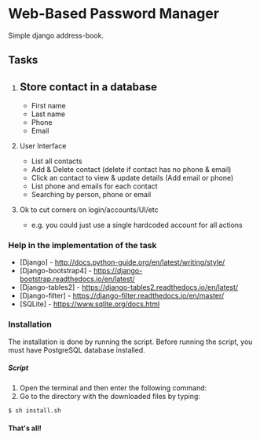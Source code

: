 # Web-Based Password Manager


Simple django address-book.

## Tasks
1. Store contact in a database
    - 
    - First name
    - Last name
    - Phone
    - Email
    
2. User Interface
    - List all contacts
    - Add & Delete contact (delete if contact has no phone & email)
    - Click an contact to view & update details (Add email or phone)
    - List phone and emails for each contact
    - Searching by person, phone or email

3. Ok to cut corners on login/accounts/UI/etc
    - e.g. you could just use a single hardcoded account for all actions
       
### Help in the implementation of the task

* [Django] - http://docs.python-guide.org/en/latest/writing/style/
* [Django-bootstrap4] - https://django-bootstrap.readthedocs.io/en/latest/
* [Django-tables2] - https://django-tables2.readthedocs.io/en/latest/
* [Django-filter] - https://django-filter.readthedocs.io/en/master/
* [SQLite] - https://www.sqlite.org/docs.html

### Installation
The installation is done by running the script. Before running the script, you must have PostgreSQL database installed.

##### Script

 1. Open the terminal and then enter the following command:
 2. Go to the directory with the downloaded files by typing:
```sh
$ sh install.sh
```
#### That's all!

